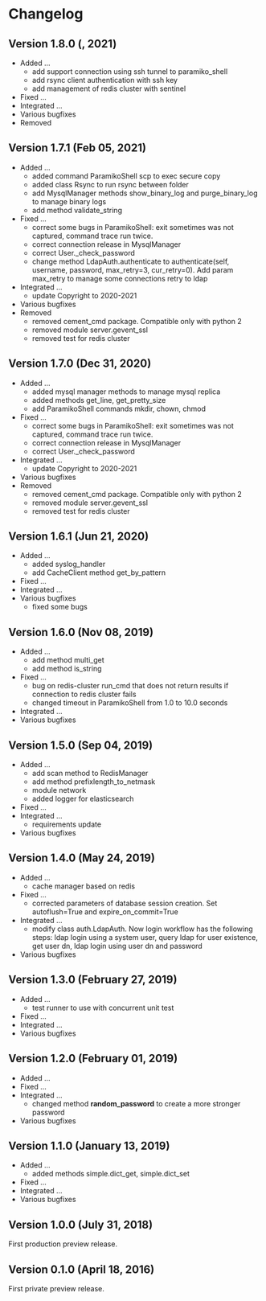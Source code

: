# Changelog

## Version 1.8.0 (, 2021)

* Added ...
    * add support connection using ssh tunnel to paramiko_shell
    * add rsync client authentication with ssh key
    * add management of redis cluster with sentinel
* Fixed ...
* Integrated ...
* Various bugfixes
* Removed

## Version 1.7.1 (Feb 05, 2021)

* Added ...
    * added command ParamikoShell scp to exec secure copy
    * added class Rsync to run rsync between folder
    * add MysqlManager methods show_binary_log and purge_binary_log to manage binary logs
    * add method validate_string
* Fixed ...
    * correct some bugs in ParamikoShell: exit sometimes was not captured, command trace run twice.
    * correct connection release in MysqlManager
    * correct User._check_password
    * change method LdapAuth.authenticate to authenticate(self, username, password, max_retry=3, cur_retry=0). Add param
      max_retry to manage some connections retry to ldap
* Integrated ...
    * update Copyright to 2020-2021
* Various bugfixes
* Removed
    * removed cement_cmd package. Compatible only with python 2
    * removed module server.gevent_ssl
    * removed test for redis cluster

## Version 1.7.0 (Dec 31, 2020)

* Added ...
    * added mysql manager methods to manage mysql replica
    * added methods get_line, get_pretty_size
    * add ParamikoShell commands mkdir, chown, chmod
* Fixed ...
    * correct some bugs in ParamikoShell: exit sometimes was not captured, command trace run twice.
    * correct connection release in MysqlManager
    * correct User._check_password 
* Integrated ...
    * update Copyright to 2020-2021
* Various bugfixes
* Removed
    * removed cement_cmd package. Compatible only with python 2
    * removed module server.gevent_ssl
    * removed test for redis cluster

## Version 1.6.1 (Jun 21, 2020)

* Added ...
    * added syslog_handler
    * add CacheClient method get_by_pattern
* Fixed ...
* Integrated ...
* Various bugfixes
    * fixed some bugs

## Version 1.6.0 (Nov 08, 2019)

* Added ...
    * add method multi_get
    * add method is_string
* Fixed ...
    * bug on redis-cluster run_cmd that does not return results if connection to redis cluster fails
    * changed timeout in ParamikoShell from 1.0 to 10.0 seconds
* Integrated ...
* Various bugfixes

## Version 1.5.0 (Sep 04, 2019)

* Added ...
    * add scan method to RedisManager
    * add method prefixlength_to_netmask
    * module network
    * added logger for elasticsearch
* Fixed ...
* Integrated ...
    * requirements update
* Various bugfixes

## Version 1.4.0 (May 24, 2019)

* Added ...
    * cache manager based on redis
* Fixed ...
    * corrected parameters of database session creation. Set autoflush=True and expire_on_commit=True
* Integrated ...
    * modify class auth.LdapAuth. Now login workflow has the following steps: ldap login using a  system user, query
      ldap for user existence, get user dn, ldap login using user dn and password
* Various bugfixes


## Version 1.3.0 (February 27, 2019)

* Added ...
    * test runner to use with concurrent unit test
* Fixed ...
* Integrated ...
* Various bugfixes

## Version 1.2.0 (February 01, 2019)

* Added ...
* Fixed ...
* Integrated ...
    * changed method **random_password** to create a more stronger password
* Various bugfixes

## Version 1.1.0 (January 13, 2019)

* Added ...
    * added methods simple.dict_get, simple.dict_set
* Fixed ...
* Integrated ...
* Various bugfixes

## Version 1.0.0 (July 31, 2018)

First production preview release.

## Version 0.1.0 (April 18, 2016)

First private preview release.
